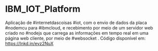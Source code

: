 # IBM_IOT_Platform
Aplicação de #internetdascoisas #iot, com o envio de dados da placa #nodemcu para #ibmcloud, e recebimento por meio de um servidor web criado no #nodejs que carrega as informações em tempo real em uma página web cliente, por meio de #websocket . Código disponível em: https://lnkd.in/evz2NuX
